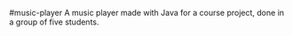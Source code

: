 #music-player
A music player made with Java for a course project, done in a group of five students.
